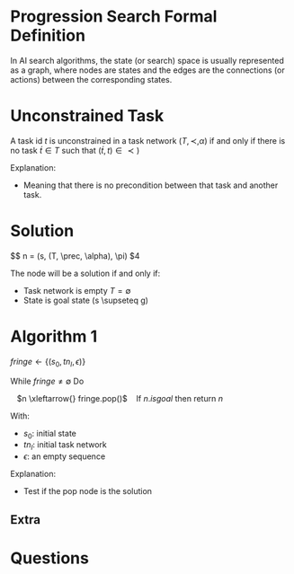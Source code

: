 # Progression Search Formal Definition

In AI search algorithms, the state (or search) space is usually represented as a graph, where nodes are states and the edges are the connections (or actions) between the corresponding states. 

# Unconstrained Task
A task id $t$ is unconstrained in a task network $(T, \prec, \alpha)$ if and only if there is no task $\acute{t} \in T$ such that $(\acute{t}, t) \in \prec)$

Explanation: 
- Meaning that there is no precondition between that task and another task.

# Solution
$$
n = (s, (T, \prec, \alpha), \pi)
$4

The node will be a solution if and only if:
- Task network is empty $T = \emptyset$
- State is goal state (s \supseteq g)

# Algorithm 1


$fringe \gets { \{(s_0, tn_I, \epsilon) \} }$

While $fringe \neq \emptyset$ Do

&nbsp;&nbsp; $n \xleftarrow{} fringe.pop()$
&nbsp;&nbsp; If $n.isgoal$ then return $n$ 


With:
- $s_0$: initial state
- $tn_I$: initial task network
- $\epsilon$: an empty sequence

Explanation:
- Test if the pop node is the solution

## Extra
# Questions

